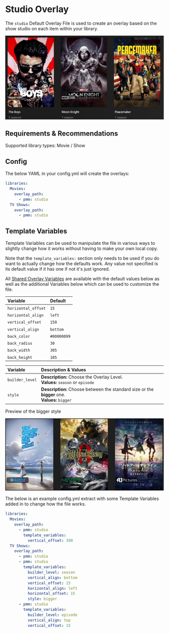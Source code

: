 # Studio Overlay

The `studio` Default Overlay File is used to create an overlay based on the show studio on each item within your library.

![](images/studio.png)

## Requirements & Recommendations

Supported library types: Movie / Show

## Config

The below YAML in your config.yml will create the overlays:

```yaml
libraries:
  Movies:
    overlay_path:
      - pmm: studio
  TV Shows:
    overlay_path:
      - pmm: studio
```

## Template Variables

Template Variables can be used to manipulate the file in various ways to slightly change how it works without having to make your own local copy.

Note that the `template_variables:` section only needs to be used if you do want to actually change how the defaults work. Any value not specified is its default value if it has one if not it's just ignored.

All [Shared Overlay Variables](../overlay_variables.md) are available with the default values below as well as the additional Variables below which can be used to customize the file.

| Variable            | Default     |
|:--------------------|:------------|
| `horizontal_offset` | `15`        |
| `horizontal_align`  | `left`      |
| `vertical_offset`   | `150`       |
| `vertical_align`    | `bottom`    |
| `back_color`        | `#00000099` |
| `back_radius`       | `30`        |
| `back_width`        | `305`       |
| `back_height`       | `105`       |

| Variable            | Description & Values                                                                             |
|:--------------------|:-------------------------------------------------------------------------------------------------|
| `builder_level`     | **Description:** Choose the Overlay Level.<br>**Values:** `season` or `episode`                  |
| `style`             | **Description:** Choose between the standard size or the **bigger** one.<br>**Values:** `bigger` |

Preview of the bigger style

![](images/studio_bigger.jpg)


The below is an example config.yml extract with some Template Variables added in to change how the file works.

```yaml
libraries:
  Movies:
    overlay_path:
      - pmm: studio
        template_variables:
          vertical_offset: 390
  TV Shows:
    overlay_path:
      - pmm: studio
      - pmm: studio
        template_variables:
          builder_level: season
          vertical_align: bottom
          vertical_offset: 15
          horizontal_align: left
          horizontal_offset: 15
          style: bigger
      - pmm: studio
        template_variables:
          builder_level: episode
          vertical_align: top
          vertical_offset: 15
```

